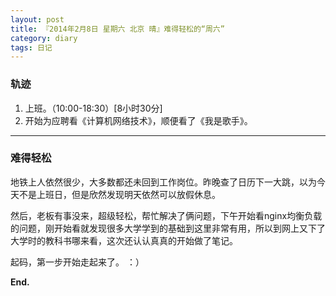 ```yaml
---
layout: post
title: 『2014年2月8日 星期六 北京 晴』难得轻松的“周六”
category: diary
tags: 日记
---
```

### **轨迹**
1. 上班。（10:00-18:30）[8小时30分]
2. 开始为应聘看《计算机网络技术》，顺便看了《我是歌手》。

- - -

### **难得轻松**

地铁上人依然很少，大多数都还未回到工作岗位。昨晚查了日历下一大跳，以为今天不是上班日，但是欣然发现明天依然可以放假休息。

然后，老板有事没来，超级轻松，帮忙解决了俩问题，下午开始看nginx均衡负载的问题，刚开始看就发现很多大学学到的基础到这里非常有用，所以到网上又下了大学时的教科书哪来看，这次还认认真真的开始做了笔记。

起码，第一步开始走起来了。 ：）

**End.**